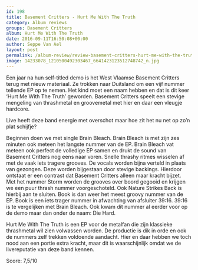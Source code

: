 ```yaml
---
id: 198
title: Basement Critters - Hurt Me With The Truth
category: Album reviews
groups: Basement Critters
album: Hurt Me With The Truth
date: 2016-09-11T16:50:08+00:00
author: Seppe Van Ael
layout: post
permalink: /album-review/review-basement-critters-hurt-me-with-the-truth/
image: 14233078_1210500492303467_6641423123512748742_n.jpg
---
```

Een jaar na hun self-titled demo is het West Vlaamse Basement Critters terug met nieuw materiaal. Ze trokken naar Duitsland om een vijf nummer tellende EP op te nemen. Het kind moet een naam hebben en dat is dit keer ‘Hurt Me With The Truth’ geworden. Basement Critters speelt een stevige mengeling van thrashmetal en groovemetal met hier en daar een vleugje hardcore.
  
Live heeft deze band energie met overschot maar hoe zit het nu net op zo’n plat schijfje?

Beginnen doen we met single Brain Bleach. Brain Bleach is met zijn zes minuten ook meteen het langste nummer van de EP. Brain Bleach vat meteen ook perfect de volledige EP samen en drukt de sound van Basement Critters nog eens naar voren. Snelle thrashy ritmes wisselen af met de vaak iets tragere grooves. De vocals worden bijna verteld in plaats van gezongen. Deze worden bijgestaan door stevige backings. Hierdoor ontstaat er een contrast dat Basement Critters alleen maar kracht bijzet. Met het nummer Storm worden de grooves over boord gegooid en krijgen we een puur thrash nummer voorgeschoteld. Ook Nature Strikes Back is hierbij aan te sluiten. Book is dan weer het meest groovy nummer van de EP. Book is een iets trager nummer in afwachting van afsluiter 39:16. 39:16 is te vergelijken met Brain Bleach. Ook kwam dit nummer al eerder voor op de demo maar dan onder de naam: Die Hard.

Hurt Me With The Truth is een EP voor de metalfan die zijn klassieke thrashmetal wil zien volwassen worden. De productie is dik in orde en ook de nummers zelf trekken voldoende aandacht. Hier en daar hebben we toch nood aan een portie extra kracht, maar dit is waarschijnlijk omdat we de livereputatie van deze band kennen.

Score: 7,5/10